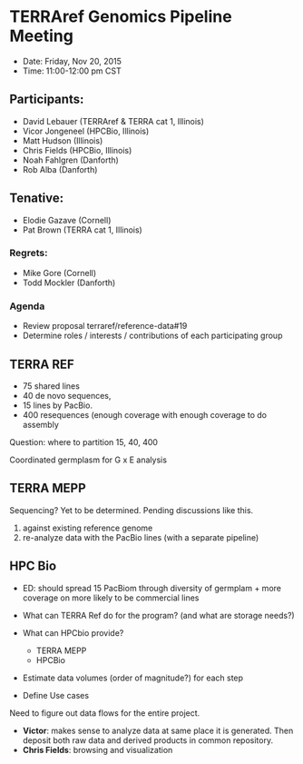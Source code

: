 # TERRAref Genomics Pipeline Meeting

* Date: Friday, Nov 20, 2015
* Time: 11:00-12:00 pm CST

## Participants:

* David Lebauer (TERRAref & TERRA cat 1, Illinois)
* Vicor Jongeneel (HPCBio, Illinois)
* Matt Hudson (Illinois)
* Chris Fields (HPCBio, Illinois)
* Noah Fahlgren (Danforth)
* Rob Alba (Danforth)

## Tenative:

* Elodie Gazave (Cornell)
* Pat Brown (TERRA cat 1, Illinois)

### Regrets:

* Mike Gore (Cornell)
* Todd Mockler (Danforth)

### Agenda

* Review proposal terraref/reference-data#19
* Determine roles / interests / contributions of each participating group


## TERRA REF

* 75 shared lines
* 40 de novo sequences, 
* 15 lines by PacBio. 
* 400 resequences  (enough coverage with enough coverage to do assembly 


Question: where to partition 15, 40, 400

Coordinated germplasm for G x E analysis

## TERRA MEPP

Sequencing? Yet to be determined. Pending discussions like this.

1. against existing reference genome
2. re-analyze data with the PacBio lines (with a separate pipeline)


## HPC Bio

* ED: should spread 15 PacBiom through diversity of germplam + more coverage on more likely to be commercial lines
* What can TERRA Ref do for the program? (and what are storage needs?)
* What can HPCbio provide?



  * TERRA MEPP
  * HPCBio
* Estimate data volumes (order of magnitude?) for each step
* Define Use cases

Need to figure out data flows for the entire project. 

* **Victor**: makes sense to analyze data at same place it is generated. Then deposit both raw data and derived products in common repository.
* **Chris Fields**: browsing and visualization 
